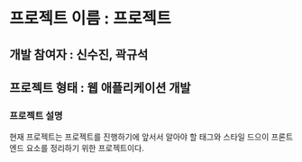 # 프로젝트 이름 : 프로젝트
## 개발 참여자 : 신수진, 곽규석
## 프로젝트 형태 : 웹 애플리케이션 개발
### 프로젝트 설명
현재 프로젝트는 프로젝트를 진행하기에 앞서서 알아야 할 태그와 스타일 드으이 프론트엔드 요소를
정리하기 위한 프로젝트이다.